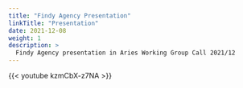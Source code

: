```yaml
---
title: "Findy Agency Presentation"
linkTitle: "Presentation"
date: 2021-12-08
weight: 1
description: >
  Findy Agency presentation in Aries Working Group Call 2021/12
---
```


{{< youtube kzmCbX-z7NA >}}
